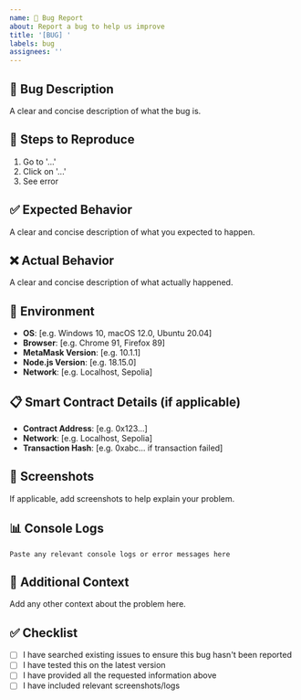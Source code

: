 ```yaml
---
name: 🐛 Bug Report
about: Report a bug to help us improve
title: '[BUG] '
labels: bug
assignees: ''
---
```


## 🐛 Bug Description
A clear and concise description of what the bug is.

## 🔄 Steps to Reproduce
1. Go to '...'
2. Click on '...'
3. See error

## ✅ Expected Behavior
A clear and concise description of what you expected to happen.

## ❌ Actual Behavior
A clear and concise description of what actually happened.

## 📱 Environment
- **OS**: [e.g. Windows 10, macOS 12.0, Ubuntu 20.04]
- **Browser**: [e.g. Chrome 91, Firefox 89]
- **MetaMask Version**: [e.g. 10.1.1]
- **Node.js Version**: [e.g. 18.15.0]
- **Network**: [e.g. Localhost, Sepolia]

## 📋 Smart Contract Details (if applicable)
- **Contract Address**: [e.g. 0x123...]
- **Network**: [e.g. Localhost, Sepolia]
- **Transaction Hash**: [e.g. 0xabc... if transaction failed]

## 📸 Screenshots
If applicable, add screenshots to help explain your problem.

## 📊 Console Logs
```
Paste any relevant console logs or error messages here
```

## 🔧 Additional Context
Add any other context about the problem here.

## ✅ Checklist
- [ ] I have searched existing issues to ensure this bug hasn't been reported
- [ ] I have tested this on the latest version
- [ ] I have provided all the requested information above
- [ ] I have included relevant screenshots/logs
